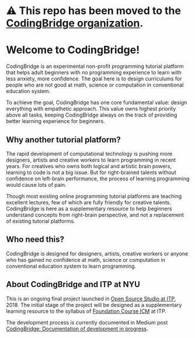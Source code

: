 # ⚠️ This repo has been moved to the [CodingBridge organization](https://github.com/coding-bridge).



# Welcome to CodingBridge!

CodingBridge is an experimental non-profit programming tutorial platform that helps adult beginners with no programming experience to learn with less anxiety, more confidence. The goal here is to design curriculums for people who are not good at math, science or computation in conventional education system. 

To achieve the goal, CodingBridge has one core fundamental value: design everything with empathetic approach. This value owns highest priority above all tasks, keeping CodingBridge always on the track of providing better learning experience for beginners. 

## Why another tutorial platform?

The rapid development of computational technology is pushing more designers, artists and creative workers to learn programming in recent years. For creatives who owns both logical and artistic brain powers, learning to code is not a big issue. But for right-brained talents without confidence on left-brain performance, the process of learning programming would cause lots of pain. 

Though most existing online programming tutorial platforms are teaching excellent lectures, few of which are fully friendly for creative talents. CodingBridge is here as a supplementary resource to help beginners understand concepts from right-brain perspective, and not a replacement of existing tutorial platforms. 

## Who need this?

CodingBridge is designed for designers, artists, creative workers or anyone who has gained no confidence at math, science or computation in conventional education system to learn programming. 

## About CodingBridge and ITP at NYU

This is an ongoing final project launched in [Open Source Studio at ITP](https://github.com/Open-Source-Studio-at-ITP), 2018. The initial stage of the project will be designed as a supplementary learning resource to the syllabus of [Foundation Course ICM](https://github.com/ITPNYU/ICM-2018) at ITP. 

The development process is currently documented in Medium post [CodingBridge: Documentation of development in progress](https://medium.com/@vinceshao/codingbridge-documentation-of-development-in-progress-f67e25611399).
